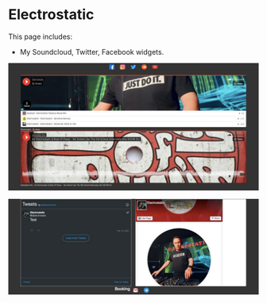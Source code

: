 # Electrostatic

This page includes:
* My Soundcloud, Twitter, Facebook widgets.

<p align="center">
  <img src="img/screen.jpg" alt="screen"/>
</p>
<p align="center">
  <img src="img/screen2.jpg" alt="screen"/>
</p>





